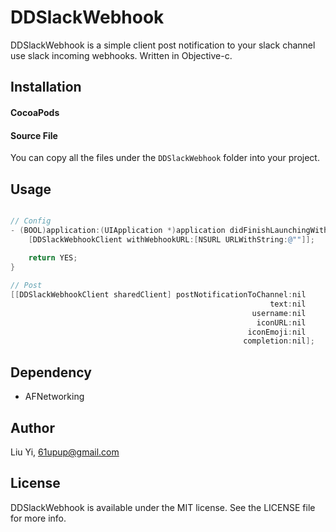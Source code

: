 # DDSlackWebhook

DDSlackWebhook is a simple client post notification to your slack channel use slack incoming webhooks. Written in Objective-c.

## Installation

#### CocoaPods

	
#### Source File
You can copy all the files under the `DDSlackWebhook` folder into your project.

## Usage

```objective-c

// Config
- (BOOL)application:(UIApplication *)application didFinishLaunchingWithOptions:(NSDictionary *)launchOptions {
    [DDSlackWebhookClient withWebhookURL:[NSURL URLWithString:@""]];
    
    return YES;
}

// Post
[[DDSlackWebhookClient sharedClient] postNotificationToChannel:nil
                                                          text:nil
                                                      username:nil
                                                       iconURL:nil
                                                     iconEmoji:nil
                                                    completion:nil];

```

## Dependency

- AFNetworking

## Author

Liu Yi, 61upup@gmail.com

## License

DDSlackWebhook is available under the MIT license. See the LICENSE file for more info.
